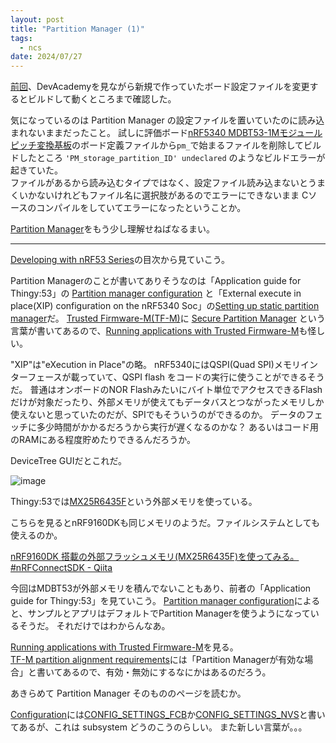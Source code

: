 ```yaml
---
layout: post
title: "Partition Manager (1)"
tags:
  - ncs
date: 2024/07/27
---
```


[前回](./20240726-da.md)、DevAcademyを見ながら新規で作っていたボード設定ファイルを変更するとビルドして動くところまで確認した。

気になっているのは Partition Manager の設定ファイルを置いていたのに読み込まれないままだったこと。
試しに評価ボード[nRF5340 MDBT53-1Mモジュールピッチ変換基板](https://www.switch-science.com/products/8658)のボード定義ファイルから`pm_`で始まるファイルを削除してビルドしたところ `'PM_storage_partition_ID' undeclared` のようなビルドエラーが起きていた。  
ファイルがあるから読み込むタイプではなく、設定ファイル読み込まないとうまくいかないけれどもファイル名に選択肢があるのでエラーにできないまま Cソースのコンパイルをしていてエラーになったということか。

[Partition Manager](https://docs.nordicsemi.com/bundle/ncs-2.6.1/page/nrf/scripts/partition_manager/partition_manager.html)をもう少し理解せねばなるまい。

----

[Developing with nRF53 Series](https://docs.nordicsemi.com/bundle/ncs-latest/page/nrf/device_guides/nrf53/index.html)の目次から見ていこう。

Partition Managerのことが書いてありそうなのは「Application guide for Thingy:53」の [Partition manager configuration](https://docs.nordicsemi.com/bundle/ncs-latest/page/nrf/device_guides/nrf53/thingy53_application_guide.html#partition-manager-configuration) と「External execute in place(XIP) configuration on the nRF5340 Soc」の[Setting up static partition manager](https://docs.nordicsemi.com/bundle/ncs-latest/page/nrf/device_guides/nrf53/qspi_xip_guide_nrf5340.html#setting-up-static-partition-manager)だ。
[Trusted Firmware-M(TF-M)](https://docs.nordicsemi.com/bundle/ncs-latest/page/nrf/device_guides/nrf53/features_nrf53.html#trusted_firmware-m_tf-m)に [Secure Partition Manager](https://docs.nordicsemi.com/bundle/ncs-latest/page/tfm/design_docs/services/secure_partition_manager.html) という言葉が書いてあるので、[Running applications with Trusted Firmware-M](https://docs.nordicsemi.com/bundle/ncs-latest/page/nrf/security/tfm.html)も怪しい。

"XIP"は"eXecution in Place"の略。
nRF5340にはQSPI(Quad SPI)メモリインターフェースが載っていて、QSPI flash をコードの実行に使うことができるそうだ。
普通はオンボードのNOR Flashみたいにバイト単位でアクセスできるFlashだけが対象だったり、外部メモリが使えてもデータバスとつながったメモリしか使えないと思っていたのだが、SPIでもそういうのができるのか。
データのフェッチに多少時間がかかるだろうから実行が遅くなるのかな？ あるいはコード用のRAMにある程度貯めたりできるんだろうか。

DeviceTree GUIだとこれだ。

![image](20240727a-1.png)

Thingy:53では[MX25R6435F](https://docs.nordicsemi.com/bundle/ug_thingy53/page/UG/thingy53/hw_description/external_memory.html)という外部メモリを使っている。

こちらを見るとnRF9160DKも同じメモリのようだ。ファイルシステムとしても使えるのか。

[nRF9160DK 搭載の外部フラッシュメモリ(MX25R6435F)を使ってみる。 #nRFConnectSDK - Qiita](https://qiita.com/Akihiro-Sakaniwa/items/7571ac886e3603950828)

今回はMDBT53が外部メモリを積んでないこともあり、前者の「Application guide for Thingy:53」を見ていこう。
[Partition manager configuration](https://docs.nordicsemi.com/bundle/ncs-latest/page/nrf/device_guides/nrf53/thingy53_application_guide.html#partition_manager_configuration)によると、サンプルとアプリはデフォルトでPartition Managerを使うようになっているそうだ。
それだけではわからんなあ。

[Running applications with Trusted Firmware-M](https://docs.nordicsemi.com/bundle/ncs-latest/page/nrf/security/tfm.html)を見る。  
[TF-M partition alignment requirements](https://docs.nordicsemi.com/bundle/ncs-latest/page/nrf/security/tfm.html#tf-m_partition_alignment_requirements)には「Partition Managerが有効な場合」と書いてあるので、有効・無効にするなにかはあるのだろう。

あきらめて Partition Manager そのもののページを読むか。

[Configuration](https://docs.nordicsemi.com/bundle/ncs-2.6.1/page/nrf/scripts/partition_manager/partition_manager.html#configuration)には[CONFIG_SETTINGS_FCB](https://docs.nordicsemi.com/bundle/ncs-latest/page/kconfig/index.html#!%5ECONFIG_SETTINGS_FCB$)か[CONFIG_SETTINGS_NVS](https://docs.nordicsemi.com/bundle/ncs-latest/page/kconfig/index.html#!%5ECONFIG_SETTINGS_NVS$)と書いてあるが、これは subsystem どうのこうのらしい。
また新しい言葉が。。。
